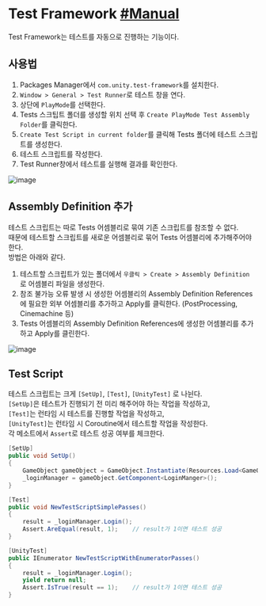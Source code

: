 # Test Framework [#Manual](https://docs.unity3d.com/Packages/com.unity.test-framework@2.0/manual/index.html)
Test Framework는 테스트를 자동으로 진행하는 기능이다.

## 사용법
1. Packages Manager에서 `com.unity.test-framework`를 설치한다.
2. `Window > General > Test Runner`로 테스트 창을 연다.
3. 상단에 `PlayMode`를 선택한다.
4. Tests 스크팁트 폴더를 생성할 위치 선택 후 `Create PlayMode Test Assembly Folder`를 클릭한다.
5. `Create Test Script in current folder`를 클릭해 Tests 폴더에 테스트 스크립트를 생성한다.
6. 테스트 스크립트를 작성한다.
7. Test Runner창에서 테스트를 실행해 결과를 확인한다.

![image](https://github.com/normal111/TIL/assets/37904040/046d979a-386b-4fc6-b645-8b80c6e9fd40)

## Assembly Definition 추가
테스트 스크립트는 따로 Tests 어셈블리로 묶여 기존 스크립트를 참조할 수 없다.  
때문에 테스트할 스크립트를 새로운 어셈블리로 묶어 Tests 어셈블리에 추가해주어야 한다.  
방법은 아래와 같다.

1. 테스트할 스크립트가 있는 폴더에서 `우클릭 > Create > Assembly Definition` 로 어셈블리 파일을 생성한다.
2. 참조 불가능 오류 발생 시 생성한 어셈블리의 Assembly Definition References에 필요한 외부 어셈블리를 추가하고 Apply를 클릭한다. (PostProcessing, Cinemachine 등)
3. Tests 어셈블리의 Assembly Definition References에 생성한 어셈블리를 추가하고 Apply를 클린한다.

![image](https://github.com/normal111/TIL/assets/37904040/60371a84-5358-4586-873c-eb7464f1c203)


## Test Script
테스트 스크립트는 크게 `[SetUp]`, `[Test]`, `[UnityTest]` 로 나뉜다.  
`[SetUp]`은 테스트가 진행되기 전 미리 해주어야 하는 작업을 작성하고,  
`[Test]`는 런타임 시 테스트를 진행할 작업을 작성하고,  
`[UnityTest]`는 런타임 시 Coroutine에서 테스트할 작업을 작성한다.  
각 메소트에서 `Assert`로 테스트 성공 여부를 체크한다.

``` C#
[SetUp]
public void SetUp()
{
    GameObject gameObject = GameObject.Instantiate(Resources.Load<GameObject>("Prefabs/LoginManager"));
    _loginManager = gameObject.GetComponent<LoginManger>();
}

[Test]
public void NewTestScriptSimplePasses()
{
    result = _loginManager.Login();
    Assert.AreEqual(result, 1);    // result가 1이면 테스트 성공
}

[UnityTest]
public IEnumerator NewTestScriptWithEnumeratorPasses()
{
    result = _loginManager.Login();
    yield return null;
    Assert.IsTrue(result == 1);    // result가 1이면 테스트 성공
}
```

